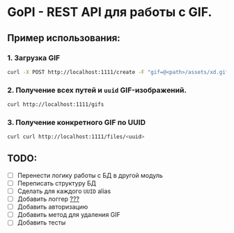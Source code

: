 # GoPI - REST API для работы с GIF.

## Пример использования:

### 1. Загрузка GIF
```bash
curl -X POST http://localhost:1111/create -F "gif=@<path>/assets/xd.gif"
```
### 2. Получение всех путей и `uuid` GIF-изображений.
```bash
curl http://localhost:1111/gifs
```
### 3. Получение конкретного GIF по UUID
```bash
curl curl http://localhost:1111/files/<uuid>
```

## TODO:

- [ ] Перенести логику работы с БД в другой модуль 
- [ ] Переписать структуру БД
- [ ] Сделать для каждого `UUID` alias
- [ ] Добавить логгер [???](https://t.me/c/2420815282/926)
- [ ] Добавить авторизацию
- [ ] Добавить метод для удаления GIF
- [ ] Добавить тесты